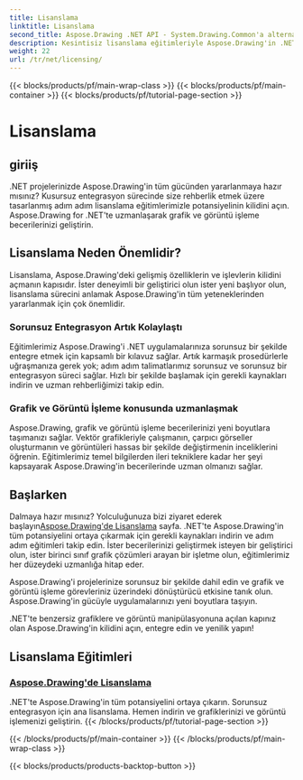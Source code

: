 ```yaml
---
title: Lisanslama
linktitle: Lisanslama
second_title: Aspose.Drawing .NET API - System.Drawing.Common'a alternatif
description: Kesintisiz lisanslama eğitimleriyle Aspose.Drawing'in .NET'teki tüm potansiyelini ortaya çıkarın. Zahmetsizce entegre edin, grafikleri yükseltin ve görüntüleri kolaylıkla değiştirin.
weight: 22
url: /tr/net/licensing/
---
```


{{< blocks/products/pf/main-wrap-class >}}
{{< blocks/products/pf/main-container >}}
{{< blocks/products/pf/tutorial-page-section >}}

# Lisanslama


## giriiş

.NET projelerinizde Aspose.Drawing'in tüm gücünden yararlanmaya hazır mısınız? Kusursuz entegrasyon sürecinde size rehberlik etmek üzere tasarlanmış adım adım lisanslama eğitimlerimizle potansiyelinin kilidini açın. Aspose.Drawing for .NET'te uzmanlaşarak grafik ve görüntü işleme becerilerinizi geliştirin.

## Lisanslama Neden Önemlidir?

Lisanslama, Aspose.Drawing'deki gelişmiş özelliklerin ve işlevlerin kilidini açmanın kapısıdır. İster deneyimli bir geliştirici olun ister yeni başlıyor olun, lisanslama sürecini anlamak Aspose.Drawing'in tüm yeteneklerinden yararlanmak için çok önemlidir.

### Sorunsuz Entegrasyon Artık Kolaylaştı

Eğitimlerimiz Aspose.Drawing'i .NET uygulamalarınıza sorunsuz bir şekilde entegre etmek için kapsamlı bir kılavuz sağlar. Artık karmaşık prosedürlerle uğraşmanıza gerek yok; adım adım talimatlarımız sorunsuz ve sorunsuz bir entegrasyon süreci sağlar. Hızlı bir şekilde başlamak için gerekli kaynakları indirin ve uzman rehberliğimizi takip edin.

### Grafik ve Görüntü İşleme konusunda uzmanlaşmak

Aspose.Drawing, grafik ve görüntü işleme becerilerinizi yeni boyutlara taşımanızı sağlar. Vektör grafikleriyle çalışmanın, çarpıcı görseller oluşturmanın ve görüntüleri hassas bir şekilde değiştirmenin inceliklerini öğrenin. Eğitimlerimiz temel bilgilerden ileri tekniklere kadar her şeyi kapsayarak Aspose.Drawing'in becerilerinde uzman olmanızı sağlar.

## Başlarken

 Dalmaya hazır mısınız? Yolculuğunuza bizi ziyaret ederek başlayın[Aspose.Drawing'de Lisanslama](./licensing/) sayfa. .NET'te Aspose.Drawing'in tüm potansiyelini ortaya çıkarmak için gerekli kaynakları indirin ve adım adım eğitimleri takip edin. İster becerilerinizi geliştirmek isteyen bir geliştirici olun, ister birinci sınıf grafik çözümleri arayan bir işletme olun, eğitimlerimiz her düzeydeki uzmanlığa hitap eder.

Aspose.Drawing'i projelerinize sorunsuz bir şekilde dahil edin ve grafik ve görüntü işleme görevleriniz üzerindeki dönüştürücü etkisine tanık olun. Aspose.Drawing'in gücüyle uygulamalarınızı yeni boyutlara taşıyın.

.NET'te benzersiz grafiklere ve görüntü manipülasyonuna açılan kapınız olan Aspose.Drawing'in kilidini açın, entegre edin ve yenilik yapın!
## Lisanslama Eğitimleri
### [Aspose.Drawing'de Lisanslama](./licensing/)
.NET'te Aspose.Drawing'in tüm potansiyelini ortaya çıkarın. Sorunsuz entegrasyon için ana lisanslama. Hemen indirin ve grafiklerinizi ve görüntü işlemenizi geliştirin.
{{< /blocks/products/pf/tutorial-page-section >}}

{{< /blocks/products/pf/main-container >}}
{{< /blocks/products/pf/main-wrap-class >}}

{{< blocks/products/products-backtop-button >}}
